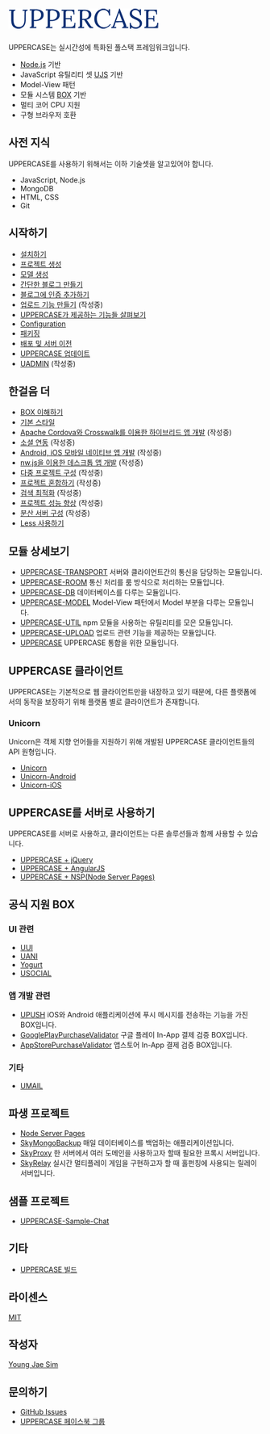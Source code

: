 # ![ScreenShot](https://raw.githubusercontent.com/Hanul/UPPERCASE/master/LOGO.png)
UPPERCASE는 실시간성에 특화된 풀스택 프레임워크입니다.
* [Node.js](http://nodejs.org) 기반
* JavaScript 유틸리티 셋 [UJS](DOC/UJS.md) 기반
* Model-View 패턴
* 모듈 시스템 [BOX](https://github.com/Hanul/UJS/blob/master/DOC/KR/UJS-COMMON.md#box) 기반
* 멀티 코어 CPU 지원
* 구형 브라우저 호환

## 사전 지식
UPPERCASE를 사용하기 위해서는 이하 기술셋을 알고있어야 합니다.
* JavaScript, Node.js
* MongoDB
* HTML, CSS
* Git

## 시작하기
* [설치하기](DOC/INSTALL.md)
* [프로젝트 생성](DOC/CREATE_PROJECT.md)
* [모델 생성](DOC/CREATE_MODEL.md)
* [간단한 블로그 만들기](DOC/MAKE_BLOG.md)
* [블로그에 인증 추가하기](DOC/ADD_AUTH_TO_BLOG.md)
* [업로드 기능 만들기](DOC/UPLOAD.md) (작성중)
* [UPPERCASE가 제공하는 기능들 살펴보기](DOC/OVERVIEW.md)
* [Configuration](DOC/CONFIG.md)
* [패키징](DOC/PACK.md)
* [배포 및 서버 이전](DOC/DEPLOY.md)
* [UPPERCASE 업데이트](DOC/UPDATE.md)
* [UADMIN](DOC/UADMIN.md) (작성중)

## 한걸음 더
* [BOX 이해하기](DOC/BOX.md)
* [기본 스타일](DOC/BASE_STYLE.md)
* [Apache Cordova와 Crosswalk를 이용한 하이브리드 앱 개발](DOC/HYBRID_APP.md) (작성중)
* [소셜 연동](DOC/SOCIAL.md) (작성중)
* [Android, iOS 모바일 네이티브 앱 개발](DOC/MOBILE_NATIVE.md) (작성중)
* [nw.js을 이용한 데스크톱 앱 개발](DOC/nw.js.md) (작성중)
* [다중 프로젝트 구성](DOC/MULTI_PROJECT.md) (작성중)
* [프로젝트 혼합하기](DOC/MIX_PROJECT.md) (작성중)
* [검색 최적화](DOC/SEO.md) (작성중)
* [프로젝트 성능 향상](DOC/SPEED_UP.md) (작성중)
* [분산 서버 구성](DOC/CLUSTERING.md) (작성중)
* [Less 사용하기](DOC/Less.md)

## 모듈 상세보기
* [UPPERCASE-TRANSPORT](DOC/UPPERCASE-TRANSPORT.md) 서버와 클라이언트간의 통신을 담당하는 모듈입니다.
* [UPPERCASE-ROOM](DOC/UPPERCASE-ROOM.md) 통신 처리를 룸 방식으로 처리하는 모듈입니다.
* [UPPERCASE-DB](DOC/UPPERCASE-DB.md) 데이터베이스를 다루는 모듈입니다.
* [UPPERCASE-MODEL](DOC/UPPERCASE-MODEL.md) Model-View 패턴에서 Model 부분을 다루는 모듈입니다.
* [UPPERCASE-UTIL](DOC/UPPERCASE-UTIL.md) npm 모듈을 사용하는 유틸리티를 모은 모듈입니다.
* [UPPERCASE-UPLOAD](DOC/UPPERCASE-UPLOAD.md) 업로드 관련 기능을 제공하는 모듈입니다.
* [UPPERCASE](DOC/UPPERCASE.md) UPPERCASE 통합을 위한 모듈입니다.

## UPPERCASE 클라이언트
UPPERCASE는 기본적으로 웹 클라이언트만을 내장하고 있기 때문에, 다른 플랫폼에서의 동작을 보장하기 위해 플랫폼 별로 클라이언트가 존재합니다.

### Unicorn
Unicorn은 객체 지향 언어들을 지원하기 위해 개발된 UPPERCASE 클라이언트들의 API 원형입니다.
* [Unicorn](https://github.com/Hanul/Unicorn)
* [Unicorn-Android](https://github.com/Hanul/Unicorn-Android)
* [Unicorn-iOS](https://github.com/Hanul/Unicorn-iOS)

## UPPERCASE를 서버로 사용하기
UPPERCASE를 서버로 사용하고, 클라이언트는 다른 솔루션들과 함께 사용할 수 있습니다.
* [UPPERCASE + jQuery](DOC/jQuery.md)
* [UPPERCASE + AngularJS](DOC/AngularJS.md)
* [UPPERCASE + NSP(Node Server Pages)](DOC/NSP.md)

## 공식 지원 BOX

### UI 관련
* [UUI](https://github.com/Hanul/UUI)
* [UANI](https://github.com/Hanul/UANI)
* [Yogurt](https://github.com/Hanul/Yogurt)
* [USOCIAL](https://github.com/Hanul/USOCIAL)

### 앱 개발 관련
* [UPUSH](https://github.com/Hanul/UPUSH) iOS와 Android 애플리케이션에 푸시 메시지를 전송하는 기능을 가진 BOX입니다.
* [GooglePlayPurchaseValidator](https://github.com/Hanul/GooglePlayPurchaseValidator) 구글 플레이 In-App 결제 검증 BOX입니다.
* [AppStorePurchaseValidator](https://github.com/Hanul/AppStorePurchaseValidator) 앱스토어 In-App 결제 검증 BOX입니다.

### 기타
* [UMAIL](https://github.com/Hanul/UMAIL)

## 파생 프로젝트
* [Node Server Pages](https://github.com/Hanul/NSP)
* [SkyMongoBackup](https://github.com/Hanul/SkyMongoBackup) 매일 데이터베이스를 백업하는 애플리케이션입니다.
* [SkyProxy](https://github.com/Hanul/SkyProxy) 한 서버에서 여러 도메인을 사용하고자 할때 필요한 프록시 서버입니다.
* [SkyRelay](https://github.com/Hanul/SkyRelay) 실시간 멀티플레이 게임을 구현하고자 할 때 홀펀칭에 사용되는 릴레이 서버입니다.

## 샘플 프로젝트
* [UPPERCASE-Sample-Chat](https://github.com/Hanul/UPPERCASE-Sample-Chat)

## 기타
* [UPPERCASE 빌드](DOC/BUILD.md)

## 라이센스
[MIT](LICENSE)

## 작성자
[Young Jae Sim](https://github.com/Hanul)

## 문의하기
* [GitHub Issues](https://github.com/Hanul/UPPERCASE/issues)
* [UPPERCASE 페이스북 그룹](https://www.facebook.com/groups/uppercase/)
